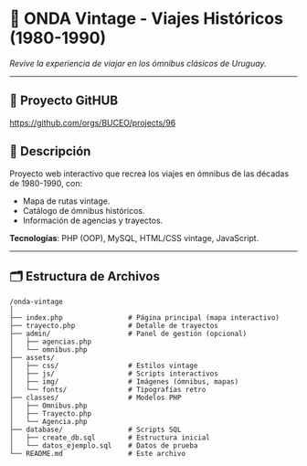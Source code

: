 # 🚌 **ONDA Vintage - Viajes Históricos (1980-1990)**  

*Revive la experiencia de viajar en los ómnibus clásicos de Uruguay.*  

---
## 📌 **Proyecto GitHUB**  
https://github.com/orgs/BUCEO/projects/96
## 📌 **Descripción**  
Proyecto web interactivo que recrea los viajes en ómnibus de las décadas de 1980-1990, con:  
- Mapa de rutas vintage.  
- Catálogo de ómnibus históricos.  
- Información de agencias y trayectos.  

**Tecnologías**: PHP (OOP), MySQL, HTML/CSS vintage, JavaScript.  

---

## 🗂 **Estructura de Archivos**  
```plaintext
/onda-vintage
│
├── index.php                # Página principal (mapa interactivo)
├── trayecto.php             # Detalle de trayectos
├── admin/                   # Panel de gestión (opcional)
│   ├── agencias.php
│   └── omnibus.php
├── assets/
│   ├── css/                 # Estilos vintage
│   ├── js/                  # Scripts interactivos
│   ├── img/                 # Imágenes (ómnibus, mapas)
│   └── fonts/               # Tipografías retro
├── classes/                 # Modelos PHP
│   ├── Omnibus.php
│   ├── Trayecto.php
│   └── Agencia.php
├── database/                # Scripts SQL
│   ├── create_db.sql        # Estructura inicial
│   └── datos_ejemplo.sql    # Datos de prueba
└── README.md                # Este archivo
